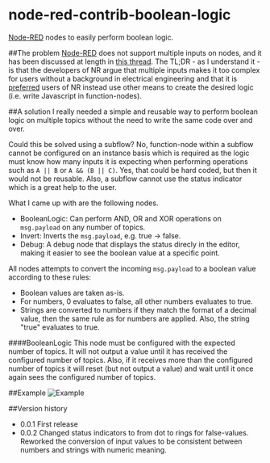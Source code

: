 # node-red-contrib-boolean-logic
[Node-RED](http://nodered.org/) nodes to easily perform boolean logic. 

##The problem
[Node-RED](http://nodered.org/) does not support multiple inputs on nodes, and it has been discussed at length in [this thread](https://groups.google.com/forum/#!searchin/node-red/multiple$20inputs%7Csort:relevance/node-red/Q0YLQYCUJ_E/JVNjznmx2e8J). The TL;DR - as I understand it - is that the developers of NR argue that multiple inputs makes it too complex for users without a background in electrical engineering and that it is [preferred](https://groups.google.com/d/msg/node-red/Q0YLQYCUJ_E/DTxHFcVfAwAJ) users of NR instead use other means to create the desired logic (i.e. write Javascript in function-nodes).

##A solution
I really needed a simple and reusable way to perform boolean logic on multiple topics without the need to write the same code over and over. 

Could this be solved using a subflow? No, function-node within a subflow cannot be configured on an instance basis which is required as the logic must know how many inputs it is expecting when performing operations such as ```A || B``` or ```A && (B || C)```. Yes, that could be hard coded, but then it would not be reusable. Also, a subflow cannot use the status indicator which is a great help to the user.

What I came up with are the following nodes.
* BooleanLogic: Can perform AND, OR and XOR operations on ```msg.payload``` on any number of topics.
* Invert: Inverts the ```msg.payload```, e.g. true -> false.
* Debug: A debug node that displays the status direcly in the editor, making it easier to see the boolean value at a specific point.

All nodes attempts to convert the incoming ```msg.payload``` to a boolean value according to these rules:
* Boolean values are taken as-is.
* For numbers, 0 evaluates to false, all other numbers evaluates to true.
* Strings are converted to numbers if they match the format of a decimal value, then the same rule as for numbers are applied. Also, the string "true" evaluates to true.

####BooleanLogic
This node must be configured with the expected number of topics. It will not output a value until it has received the configured number of topics. Also, if it receives more than the configured number of topics it will reset (but not output a value) and wait until it once again sees the configured number of topics.

##Example
![Example](http://i.imgur.com/m2s6JRl.png)

##Version history
* 0.0.1	First release
* 0.0.2
    Changed status indicators to from dot to rings for false-values.
	Reworked the conversion of input values to be consistent between numbers and strings with numeric meaning.